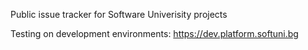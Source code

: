 Public issue tracker for Software Univerisity projects

Testing on development environments:
    https://dev.platform.softuni.bg

